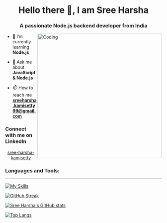 <h1 align="center">Hello there 👋, I am Sree Harsha</h1>
<h3 align="center">A passionate Node.js backend developer from India</h3>
<img align="right" alt="Coding" width="400" src="https://media.tenor.com/2nKSTDDekOgAAAAC/coding-kira.gif">

- 🌱 I’m currently learning **Node.js**
- 💬 Ask me about **JavaScript & Node.js**

- 📫 How to reach me **sreeharsha.kamisetty99@gmail.com**

<h3 align="left">Connect with me on LinkedIn</h3>
<p align="center">
<a href="https://www.linkedin.com/in/sree-harsha-kamisetty/" target="blank">sree-harsha-kamisetty</a>
</p>

<h3 align="left">Languages and Tools:</h3>

<hr/>

[![My Skills](https://skillicons.dev/icons?i=nodejs,express,mongodb,js,html,css,vscode,postman,github,git,netlify,java,mysql&perline=4)](https://skillicons.dev)

[![GitHub Streak](https://github-readme-streak-stats.herokuapp.com?user=SreeHarsha-Kamisetty)](https://git.io/streak-stats)

[![Sree Harsha's GitHub stats](https://github-readme-stats.vercel.app/api?username=SreeHarsha-Kamisetty)](https://github.com/anuraghazra/github-readme-stats)


[![Top Langs](https://github-readme-stats.vercel.app/api/top-langs/?username=SreeHarsha-Kamisetty)](https://github.com/anuraghazra/github-readme-stats)

